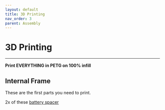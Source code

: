```yaml
---
layout: default
title: 3D Printing
nav_order: 3
parent: Assembly
---
```


# 3D Printing

---

**Print EVERYTHING in PETG on 100% infill**

## Internal Frame

These are the first parts you need to print.

2x of these [battery spacer]()
